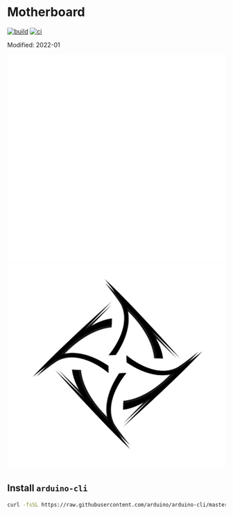 # Motherboard
[![build](https://github.com/LEAP-Systems/motherboard/actions/workflows/build.yaml/badge.svg)](https://github.com/LEAP-Systems/motherboard/actions/workflows/build.yaml)
[![ci](https://github.com/LEAP-Systems/motherboard/actions/workflows/ci.yaml/badge.svg)](https://github.com/LEAP-Systems/motherboard/actions/workflows/ci.yaml)

Modified: 2022-01

![LEAP](/docs/img/LEAP_INS_WHITE.png#gh-dark-mode-only)
![LEAP](/docs/img/LEAP_INS.png#gh-light-mode-only)
## Install `arduino-cli`
```bash
curl -fsSL https://raw.githubusercontent.com/arduino/arduino-cli/master/install.sh | BINDIR=~/.local/bin sh
```